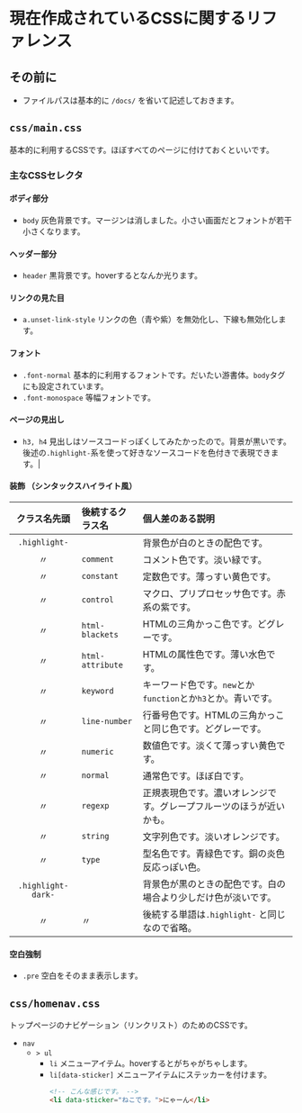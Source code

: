 # 現在作成されているCSSに関するリファレンス
## その前に
* ファイルパスは基本的に `/docs/` を省いて記述しておきます。

## `css/main.css`
基本的に利用するCSSです。ほぼすべてのページに付けておくといいです。

### 主なCSSセレクタ
#### ボディ部分
* `body`	灰色背景です。マージンは消しました。小さい画面だとフォントが若干小さくなります。

#### ヘッダー部分
* `header`	黒背景です。hoverするとなんか光ります。

#### リンクの見た目
* `a.unset-link-style`	リンクの色（青や紫）を無効化し、下線も無効化します。

#### フォント
* `.font-normal`	基本的に利用するフォントです。だいたい游書体。`body`タグにも設定されています。
* `.font-monospace`	等幅フォントです。
#### ページの見出し
* `h3, h4`	見出しはソースコードっぽくしてみたかったので。背景が黒いです。後述の`.highlight-`系を使って好きなソースコードを色付きで表現できます。|
#### 装飾 （シンタックスハイライト風）

|クラス名先頭	|後続するクラス名	|個人差のある説明|
|:---:			|:---			|:---|
|`.highlight-`	|				|背景色が白のときの配色です。|
|〃				|`comment`		|コメント色です。淡い緑です。|
|〃				|`constant`		|定数色です。薄っすい黄色です。|
|〃				|`control`		|マクロ、プリプロセッサ色です。赤系の紫です。|
|〃				|`html-blackets`	|HTMLの三角かっこ色です。どグレーです。|
|〃				|`html-attribute`	|HTMLの属性色です。薄い水色です。|
|〃				|`keyword`		|キーワード色です。`new`とか`function`とか`h3`とか。青いです。|
|〃				|`line-number`	|行番号色です。HTMLの三角かっこと同じ色です。どグレーです。|
|〃				|`numeric`		|数値色です。淡くて薄っすい黄色です。|
|〃				|`normal`		|通常色です。ほぼ白です。|
|〃				|`regexp`		|正規表現色です。濃いオレンジです。グレープフルーツのほうが近いかも。|
|〃				|`string`		|文字列色です。淡いオレンジです。|
|〃				|`type`			|型名色です。青緑色です。銅の炎色反応っぽい色。|
|`.highlight-dark-`|			|背景色が黒のときの配色です。白の場合より少しだけ色が淡いです。|
|〃				|〃				|後続する単語は`.highlight-` と同じなので省略。|

#### 空白強制
* `.pre`	空白をそのまま表示します。

## `css/homenav.css`
トップページのナビゲーション（リンクリスト）のためのCSSです。

* `nav`
	* `> ul`
		* `li`	メニューアイテム。hoverするとがちゃがちゃします。
		* `li[data-sticker]`	メニューアイテムにステッカーを付けます。
			```HTML
			<!-- こんな感じです。 -->
			<li data-sticker="ねこです。">にゃーん</li>
			```
